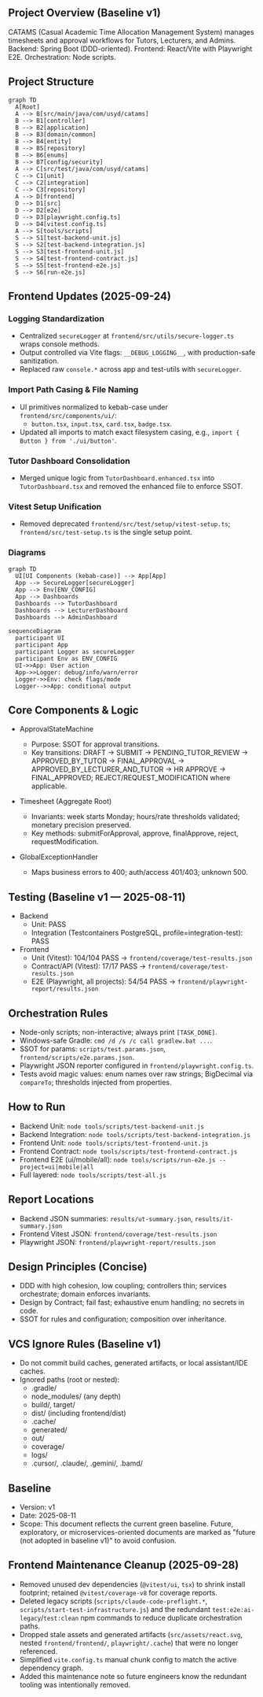 ## Project Overview (Baseline v1)

CATAMS (Casual Academic Time Allocation Management System) manages timesheets and approval workflows for Tutors, Lecturers, and Admins. Backend: Spring Boot (DDD-oriented). Frontend: React/Vite with Playwright E2E. Orchestration: Node scripts.

## Project Structure

```mermaid
graph TD
  A[Root]
  A --> B[src/main/java/com/usyd/catams]
  B --> B1[controller]
  B --> B2[application]
  B --> B3[domain/common]
  B --> B4[entity]
  B --> B5[repository]
  B --> B6[enums]
  B --> B7[config/security]
  A --> C[src/test/java/com/usyd/catams]
  C --> C1[unit]
  C --> C2[integration]
  C --> C3[repository]
  A --> D[frontend]
  D --> D1[src]
  D --> D2[e2e]
  D --> D3[playwright.config.ts]
  D --> D4[vitest.config.ts]
  A --> S[tools/scripts]
  S --> S1[test-backend-unit.js]
  S --> S2[test-backend-integration.js]
  S --> S3[test-frontend-unit.js]
  S --> S4[test-frontend-contract.js]
  S --> S5[test-frontend-e2e.js]
  S --> S6[run-e2e.js]
```

## Frontend Updates (2025-09-24)

### Logging Standardization
- Centralized `secureLogger` at `frontend/src/utils/secure-logger.ts` wraps console methods.
- Output controlled via Vite flags: `__DEBUG_LOGGING__`, with production-safe sanitization.
- Replaced raw `console.*` across app and test-utils with `secureLogger`.

### Import Path Casing & File Naming
- UI primitives normalized to kebab-case under `frontend/src/components/ui/`:
  - `button.tsx`, `input.tsx`, `card.tsx`, `badge.tsx`.
- Updated all imports to match exact filesystem casing, e.g., `import { Button } from './ui/button'`.

### Tutor Dashboard Consolidation
- Merged unique logic from `TutorDashboard.enhanced.tsx` into `TutorDashboard.tsx` and removed the enhanced file to enforce SSOT.

### Vitest Setup Unification
- Removed deprecated `frontend/src/test/setup/vitest-setup.ts`; `frontend/src/test-setup.ts` is the single setup point.

### Diagrams
```mermaid
graph TD
  UI[UI Components (kebab-case)] --> App[App]
  App --> SecureLogger[secureLogger]
  App --> Env[ENV_CONFIG]
  App --> Dashboards
  Dashboards --> TutorDashboard
  Dashboards --> LecturerDashboard
  Dashboards --> AdminDashboard
```

```mermaid
sequenceDiagram
  participant UI
  participant App
  participant Logger as secureLogger
  participant Env as ENV_CONFIG
  UI->>App: User action
  App->>Logger: debug/info/warn/error
  Logger->>Env: check flags/mode
  Logger-->>App: conditional output
```

## Core Components & Logic

- ApprovalStateMachine
  - Purpose: SSOT for approval transitions.
  - Key transitions: DRAFT → SUBMIT → PENDING_TUTOR_REVIEW → APPROVED_BY_TUTOR → FINAL_APPROVAL → APPROVED_BY_LECTURER_AND_TUTOR → HR APPROVE → FINAL_APPROVED; REJECT/REQUEST_MODIFICATION where applicable.

- Timesheet (Aggregate Root)
  - Invariants: week starts Monday; hours/rate thresholds validated; monetary precision preserved.
  - Key methods: submitForApproval, approve, finalApprove, reject, requestModification.

- GlobalExceptionHandler
  - Maps business errors to 400; auth/access 401/403; unknown 500.

## Testing (Baseline v1 — 2025-08-11)

- Backend
  - Unit: PASS
  - Integration (Testcontainers PostgreSQL, profile=integration-test): PASS
- Frontend
  - Unit (Vitest): 104/104 PASS → `frontend/coverage/test-results.json`
  - Contract/API (Vitest): 17/17 PASS → `frontend/coverage/test-results.json`
  - E2E (Playwright, all projects): 54/54 PASS → `frontend/playwright-report/results.json`

## Orchestration Rules

- Node-only scripts; non-interactive; always print `[TASK_DONE]`.
- Windows-safe Gradle: `cmd /d /s /c call gradlew.bat ...`.
- SSOT for params: `scripts/test.params.json`, `frontend/scripts/e2e.params.json`.
- Playwright JSON reporter configured in `frontend/playwright.config.ts`.
- Tests avoid magic values: enum names over raw strings; BigDecimal via `compareTo`; thresholds injected from properties.

## How to Run

- Backend Unit: `node tools/scripts/test-backend-unit.js`
- Backend Integration: `node tools/scripts/test-backend-integration.js`
- Frontend Unit: `node tools/scripts/test-frontend-unit.js`
- Frontend Contract: `node tools/scripts/test-frontend-contract.js`
- Frontend E2E (ui/mobile/all): `node tools/scripts/run-e2e.js --project=ui|mobile|all`
- Full layered: `node tools/scripts/test-all.js`

## Report Locations

- Backend JSON summaries: `results/ut-summary.json`, `results/it-summary.json`
- Frontend Vitest JSON: `frontend/coverage/test-results.json`
- Playwright JSON: `frontend/playwright-report/results.json`

## Design Principles (Concise)

- DDD with high cohesion, low coupling; controllers thin; services orchestrate; domain enforces invariants.
- Design by Contract; fail fast; exhaustive enum handling; no secrets in code.
- SSOT for rules and configuration; composition over inheritance.

## VCS Ignore Rules (Baseline v1)

- Do not commit build caches, generated artifacts, or local assistant/IDE caches.
- Ignored paths (root or nested):
  - .gradle/
  - node_modules/ (any depth)
  - build/, target/
  - dist/ (including frontend/dist)
  - .cache/
  - generated/
  - out/
  - coverage/
  - logs/
  - .cursor/, .claude/, .gemini/, .bamd/

## Baseline

- Version: v1
- Date: 2025-08-11
- Scope: This document reflects the current green baseline. Future, exploratory, or microservices-oriented documents are marked as "future (not adopted in baseline v1)" to avoid confusion.



## Frontend Maintenance Cleanup (2025-09-28)

- Removed unused dev dependencies (`@vitest/ui`, `tsx`) to shrink install footprint; retained `@vitest/coverage-v8` for coverage reports.
- Deleted legacy scripts (`scripts/claude-code-preflight.*`, `scripts/start-test-infrastructure.js`) and the redundant `test:e2e:ai-legacy`/`test:clean` npm commands to reduce duplicate orchestration paths.
- Dropped stale assets and generated artifacts (`src/assets/react.svg`, nested `frontend/frontend/`, `playwright/.cache`) that were no longer referenced.
- Simplified `vite.config.ts` manual chunk config to match the active dependency graph.
- Added this maintenance note so future engineers know the redundant tooling was intentionally removed.
